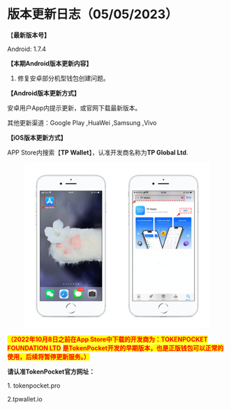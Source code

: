 # 版本更新日志（05/05/2023）

【**最新版本号】**

Android: 1.7.4&#x20;





**【本期Android版本更新内容】**

1. 修复安卓部分机型钱包创建问题。





**【Android版本更新方式】**

安卓用户App内提示更新，或官网下载最新版本。

其他更新渠道：Google Play ,HuaWei ,Samsung ,Vivo



**【iOS版本更新方式】**&#x20;

APP Store内搜索【**TP Wallet**】，认准开发商名称为**TP Global Ltd**.&#x20;

<figure><img src="../../.gitbook/assets/image (29).png" alt=""><figcaption></figcaption></figure>

<mark style="color:red;">**（2022年10月8日之前在App Store中下载的开发商为：TOKENPOCKET FOUNDATION LTD**</mark> <mark style="color:red;">**是TokenPocket开发的早期版本，也是正版钱包可以正常的使用，后续将暂停更新服务。）**</mark>

**请认准TokenPocket官方网址：**

1\. tokenpocket.pro&#x20;

2.tpwallet.io
